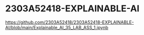 # 2303A52418-EXPLAINABLE-AI
https://github.com/2303A52418/2303A52418-EXPLAINABLE-AI/blob/main/Explainable_AI_35_LAB_ASS_1.ipynb
